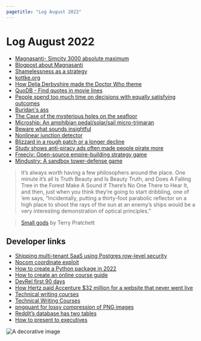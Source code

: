 ```yaml
---
pagetitle: "Log August 2022"
---
```


# Log August 2022

- [Magnasanti- Simcity 3000 absolute maximum](https://youtu.be/NTJQTc-TqpU)
- [Blogpost about Magnasanti](https://m.ammoth.us/blog/2010/10/magnasanti/)
- [Shamelessness as a strategy](https://nadia.xyz/shameless)
- [kottke.org](https://kottke.org/)
- [How Delia Derbyshire made the Doctor Who theme](https://youtu.be/qsRuhCflRyg)
- [QuoDB - Find quotes in movie lines](http://www.quodb.com)
- [People spend too much time on decisions with equally satisfying outcomes](https://robkhenderson.substack.com/p/people-spend-too-much-time-on-decisions)
- [Buridan's ass](https://en.m.wikipedia.org/wiki/Buridan%27s_ass)
- [The Case of the mysterious holes on the seafloor](https://oceanexplorer.noaa.gov/news/oer-updates/2022/mysterious-holes-seafloor/mysterious-holes-seafloor.html)
- [Microship: An amphibian pedal/solar/sail micro-trimaran](https://microship.com/microship/)
- [Beware what sounds insightful](https://commoncog.com/beware-what-sounds-insightful/)
- [Nonlinear junction detector](https://en.wikipedia.org/wiki/Nonlinear_junction_detector)
- [Blizzard in a rough patch or a longer decline](https://www.gamesindustry.biz/is-activision-blizzard-in-a-rough-patch-or-a-longer-decline-this-week-in-business)
- [Study shows anti-piracy ads often made people pirate more](https://www.techdirt.com/2022/08/11/study-shows-anti-piracy-ads-often-made-people-pirate-more/)
- [Freeciv: Open-source empire-building strategy game](https://www.freecivweb.org/)
- [Mindustry: A sandbox tower-defense game](https://mindustrygame.github.io/)

> It’s always worth having a few philosophers around the place. One minute it’s all Is Truth Beauty and Is Beauty Truth, and Does A Falling Tree in the Forest Make A Sound if There’s No One There to Hear It, and then, just when you think they’re going to start dribbling, one of ’em says, “Incidentally, putting a thirty-foot parabolic reflector on a high place to shoot the rays of the sun at an enemy’s ships would be a very interesting demonstration of optical principles.”

> [Small gods](https://www.goodreads.com/book/show/34484.Small_Gods) by Terry Pratchett

## Developer links

- [Shipping multi-tenant SaaS using Postgres row-level security](https://www.thenile.dev/blog/multi-tenant-rls)
- [Nocom coordinate exploit](https://2b2t.miraheze.org/wiki/Nocom)
- [How to create a Python package in 2022](https://mathspp.com/blog/how-to-create-a-python-package-in-2022)
- [How to create an online course guide](https://schoolmaker.com/course-creation-guide)
- [DevRel first 90 days](https://medium.com/@TessaMero/just-hired-to-build-or-head-a-developer-relations-team-75e922b617ba)
- [How Hertz paid Accenture $32 million for a website that never went live](https://www.henricodolfing.com/2019/10/case-study-hertz-accenture-website.html)
- [Technical writing courses](https://developers.google.com/tech-writing)
- [Technical Writing Courses](https://developers.google.com/tech-writing)
- [pngquant for lossy compression of PNG images](https://pngquant.org/)
- [Reddit’s database has two tables](https://kevin.burke.dev/kevin/reddits-database-has-two-tables/)
- [How to present to executives](https://lethain.com/present-to-executives/)

<img class="center" src="./img/log-august.png" alt="A decorative image" />
